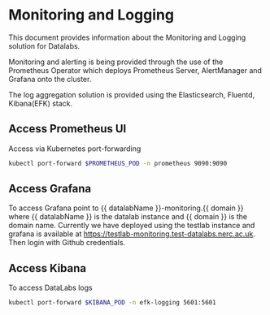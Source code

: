 # Monitoring and Logging

This document provides information about the Monitoring and Logging solution for Datalabs.

Monitoring and alerting is being provided through the use of the Prometheus Operator which deploys Prometheus Server, AlertManager and Grafana onto the cluster.

The log aggregation solution is provided using the Elasticsearch, Fluentd, Kibana(EFK) stack.

## Access Prometheus UI
Access via Kubernetes port-forwarding
```bash
kubectl port-forward $PROMETHEUS_POD -n prometheus 9090:9090
```

## Access Grafana

To access Grafana point to {{ datalabName }}-monitoring.{{ domain }} where {{ datalabName }} is the datalab instance and {{ domain }} is the domain name. Currently we have deployed using the testlab instance and grafana is available at  https://testlab-monitoring.test-datalabs.nerc.ac.uk. Then login with Github credentials.


## Access Kibana
To access DataLabs logs
```bash
kubectl port-forward $KIBANA_POD -n efk-logging 5601:5601
```